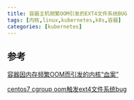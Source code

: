 ```yaml
---
title: 容器主机频繁OOM引发的EXT4文件系统BUG
tags: [内核,linux,kubernetes,k8s,容器]
categories: [kubernetes]
---
```

## 参考

[容器因内存频繁OOM而引发的内核“血案”](https://cloud.tencent.com/developer/article/1880507)

[centos7 cgroup oom触发ext4文件系统bug](https://cloud.tencent.com/developer/article/1982759)
